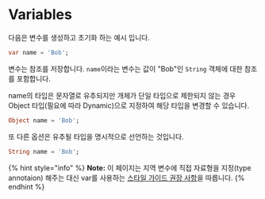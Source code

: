 # Variables

다음은 변수를 생성하고 초기화 하는 예시 입니다.

```dart
var name = 'Bob';
```

변수는 참조를 저장합니다. `name`이라는 변수는 값이 "Bob"인 `String` 객체에 대한 참조를 포함합니다.

name의 타입은 문자열로 유추되지만 개체가 단일 타입으로 제한되지 않는 경우 Object 타입(필요에 따라 Dynamic)으로 지정하여 해당 타입을 변경할 수 있습니다.

```dart
Object name = 'Bob';
```

또 다른 옵션은 유추될 타입을 명시적으로 선언하는 것입니다.

```dart
String name = 'Bob';
```

{% hint style="info" %}
**Note:** 이 페이지는 지역 변수에 직접 자료형을 지정(type annotaion) 해주는 대신 var를 사용하는 [스타일 가이드 권장 사항](https://dart.dev/guides/language/effective-dart/design#types)을 따릅니다.
{% endhint %}
